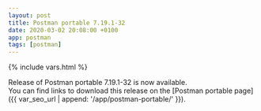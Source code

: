 ```yaml
---
layout: post
title: Postman portable 7.19.1-32
date: 2020-03-02 20:08:00 +0100
app: postman
tags: [postman]
---
```

{% include vars.html %}

Release of Postman portable 7.19.1-32 is now available.<br />
You can find links to download this release on the [Postman portable page]({{ var_seo_url | append: '/app/postman-portable/' }}).